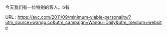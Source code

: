 今天我们有一位特别的客人。b有 
   
  URL : https://avc.com/2011/09/minimum-viable-personality/?utm_source=wanqu.co&utm_campaign=Wanqu+Daily&utm_medium=website